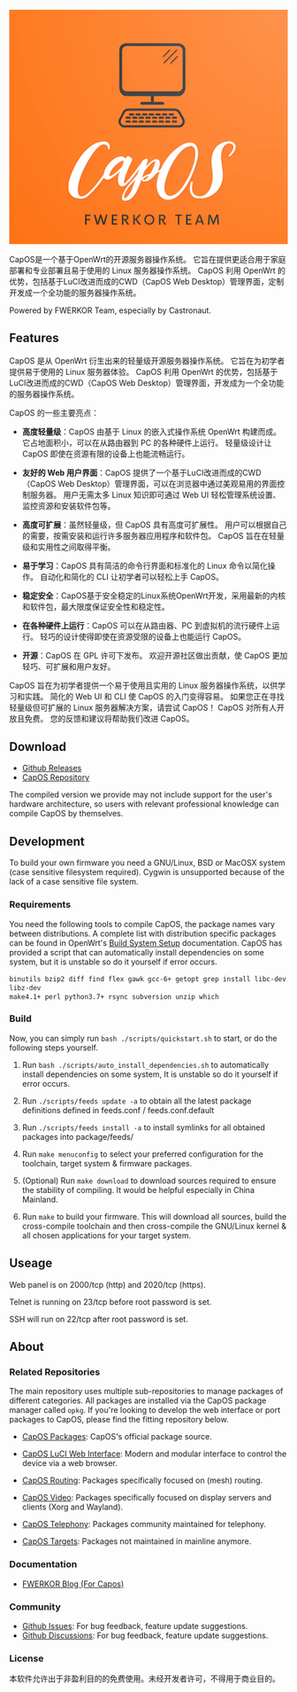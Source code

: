 ![OpenWrt logo](include/logo.png)

CapOS是一个基于OpenWrt的开源服务器操作系统。 它旨在提供更适合用于家庭部署和专业部署且易于使用的 Linux 服务器操作系统。 CapOS 利用 OpenWrt 的优势，包括基于LuCI改进而成的CWD（CapOS Web Desktop）管理界面，定制开发成一个全功能的服务器操作系统。

Powered by FWERKOR Team, especially by Castronaut. 

## Features

CapOS 是从 OpenWrt 衍生出来的轻量级开源服务器操作系统。 它旨在为初学者提供易于使用的 Linux 服务器体验。 CapOS 利用 OpenWrt 的优势，包括基于LuCI改进而成的CWD（CapOS Web Desktop）管理界面，开发成为一个全功能的服务器操作系统。

CapOS 的一些主要亮点：

* **高度轻量级**：CapOS 由基于 Linux 的嵌入式操作系统 OpenWrt 构建而成。 它占地面积小，可以在从路由器到 PC 的各种硬件上运行。 轻量级设计让 CapOS 即使在资源有限的设备上也能流畅运行。

* **友好的 Web 用户界面**：CapOS 提供了一个基于LuCI改进而成的CWD（CapOS Web Desktop）管理界面，可以在浏览器中通过美观易用的界面控制服务器。 用户无需太多 Linux 知识即可通过 Web UI 轻松管理系统设置、监控资源和安装软件包等。

* **高度可扩展**：虽然轻量级，但 CapOS 具有高度可扩展性。 用户可以根据自己的需要，按需安装和运行许多服务器应用程序和软件包。 CapOS 旨在在轻量级和实用性之间取得平衡。

* **易于学习**：CapOS 具有简洁的命令行界面和标准化的 Linux 命令以简化操作。 自动化和简化的 CLI 让初学者可以轻松上手 CapOS。

* **稳定安全**：CapOS基于安全稳定的Linux系统OpenWrt开发，采用最新的内核和软件包，最大限度保证安全性和稳定性。

* **在各种硬件上运行**：CapOS 可以在从路由器、PC 到虚拟机的流行硬件上运行。 轻巧的设计使得即使在资源受限的设备上也能运行 CapOS。

* **开源**：CapOS 在 GPL 许可下发布。 欢迎开源社区做出贡献，使 CapOS 更加轻巧、可扩展和用户友好。

CapOS 旨在为初学者提供一个易于使用且实用的 Linux 服务器操作系统，以供学习和实践。 简化的 Web UI 和 CLI 使 CapOS 的入门变得容易。 如果您正在寻找轻量级但可扩展的 Linux 服务器解决方案，请尝试 CapOS！ CapOS 对所有人开放且免费。 您的反馈和建议将帮助我们改进 CapOS。

## Download

* [Github Releases](https://github.com/fwerkor/capos/releases)
* [CapOS Repository](https://capos.fwerkor.com/repository)

The compiled version we provide may not include support for the user's hardware architecture, so users with relevant professional knowledge can compile CapOS by themselves. 


## Development

To build your own firmware you need a GNU/Linux, BSD or MacOSX system (case sensitive filesystem required). Cygwin is unsupported because of the lack of a case sensitive file system.

### Requirements

You need the following tools to compile CapOS, the package names vary between distributions. A complete list with distribution specific packages can be found in OpenWrt's [Build System Setup](https://openwrt.org/docs/guide-developer/build-system/install-buildsystem)
documentation. CapOS has provided a script that can automatically install dependencies on some system, but it is unstable so do it yourself if error occurs. 

```
binutils bzip2 diff find flex gawk gcc-6+ getopt grep install libc-dev libz-dev
make4.1+ perl python3.7+ rsync subversion unzip which
```

### Build

Now, you can simply run `bash ./scripts/quickstart.sh` to start, or do the following steps yourself.

1. Run `bash ./scripts/auto_install_dependencies.sh` to automatically install dependencies on some system, It is unstable so do it yourself if error occurs. 

2. Run `./scripts/feeds update -a` to obtain all the latest package definitions defined in feeds.conf / feeds.conf.default

3. Run `./scripts/feeds install -a` to install symlinks for all obtained packages into package/feeds/

4. Run `make menuconfig` to select your preferred configuration for the toolchain, target system & firmware packages.

5. (Optional) Run `make download` to download sources required to ensure the stability of compiling. It would be helpful especially in China Mainland.

6. Run `make` to build your firmware. This will download all sources, build the cross-compile toolchain and then cross-compile the GNU/Linux kernel & all chosen applications for your target system.

## Useage

Web panel is on 2000/tcp (http) and 2020/tcp (https). 

Telnet is running on 23/tcp before root password is set. 

SSH will run on 22/tcp after root password is set. 

## About

### Related Repositories

The main repository uses multiple sub-repositories to manage packages of
different categories. All packages are installed via the CapOS package
manager called `opkg`. If you're looking to develop the web interface or port
packages to CapOS, please find the fitting repository below.

* [CapOS Packages](https://github.com/fwerkor/capos-packages): CapOS's official package source.

* [CapOS LuCI Web Interface](https://github.com/fwerkor/capos-luci): Modern and modular interface to control the device via a web browser.

* [CapOS Routing](https://github.com/fwerkor/capos-routing): Packages specifically focused on (mesh) routing.

* [CapOS Video](https://github.com/fwerkor/capos-video): Packages specifically focused on display servers and clients (Xorg and Wayland).

* [CapOS Telephony](https://github.com/fwerkor/capos-video): Packages community maintained for telephony.
 
* [CapOS Targets](https://github.com/fwerkor/capos-video): Packages not maintained in mainline anymore.

### Documentation

* [FWERKOR Blog (For Capos)](https://blog.fwerkor.com/category/capos)

### Community

* [Github Issues](https://github.com/fwerkor/capos/issues): For bug feedback, feature update suggestions.
* [Github Discussions](https://github.com/fwerkor/capos/discussions): For bug feedback, feature update suggestions.

### License

本软件允许出于非盈利目的的免费使用。未经开发者许可，不得用于商业目的。
